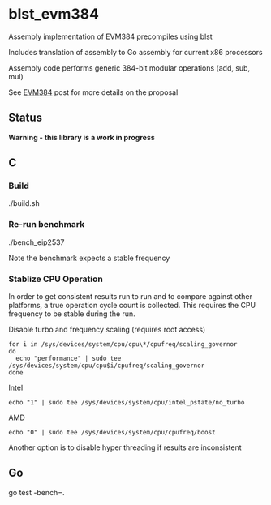 # blst_evm384

Assembly implementation of EVM384 precompiles using blst

Includes translation of assembly to Go assembly for current x86 processors

Assembly code performs generic 384-bit modular operations (add, sub, mul)

See [EVM384](https://notes.ethereum.org/@axic/evm384) post for more details on the proposal

## Status
**Warning - this library is a work in progress**

## C 

### Build
./build.sh

### Re-run benchmark
./bench_eip2537

Note the benchmark expects a stable frequency

### Stablize CPU Operation

In order to get consistent results run to run and to compare against other platforms, a true operation cycle count is collected.  This requires the CPU frequency to be stable during the run.  

Disable turbo and frequency scaling (requires root access)

```
for i in /sys/devices/system/cpu/cpu\*/cpufreq/scaling_governor
do
  echo "performance" | sudo tee /sys/devices/system/cpu/cpu$i/cpufreq/scaling_governor
done
```

Intel
```
echo "1" | sudo tee /sys/devices/system/cpu/intel_pstate/no_turbo
```

AMD
```
echo "0" | sudo tee /sys/devices/system/cpu/cpufreq/boost
```

Another option is to disable hyper threading if results are inconsistent


## Go

go test -bench=.
